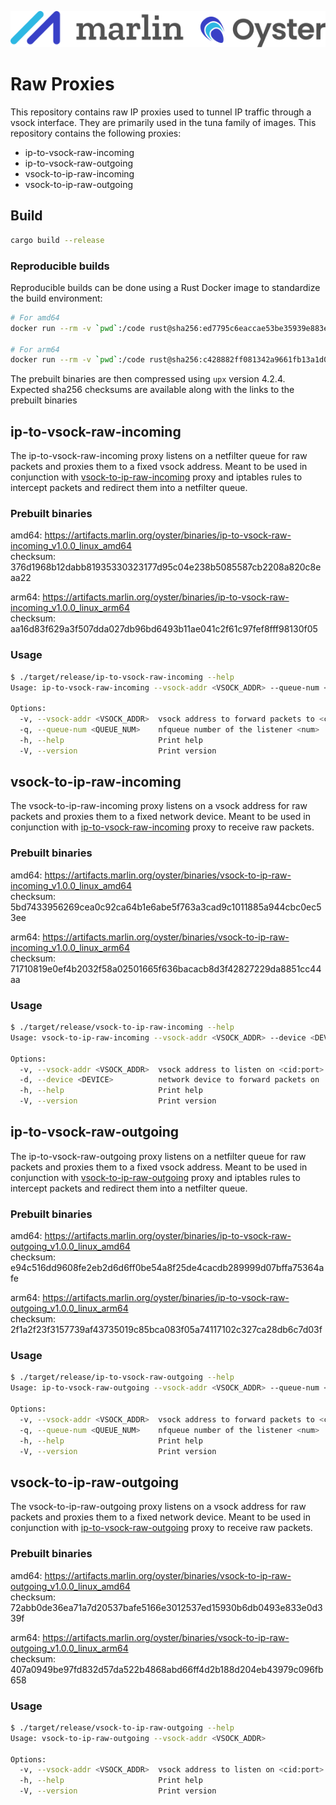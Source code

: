 ![Marlin Oyster Logo](./logo.svg)

# Raw Proxies

This repository contains raw IP proxies used to tunnel IP traffic through a vsock interface. They are primarily used in the tuna family of images. This repository contains the following proxies:
- ip-to-vsock-raw-incoming
- ip-to-vsock-raw-outgoing
- vsock-to-ip-raw-incoming
- vsock-to-ip-raw-outgoing

## Build

```bash
cargo build --release
```

### Reproducible builds

Reproducible builds can be done using a Rust Docker image to standardize the build environment:

```bash
# For amd64
docker run --rm -v `pwd`:/code rust@sha256:ed7795c6eaccae53be35939e883e8c3de0197b21e8eddbd9f04b0c4bc757c094 /code/build-amd64.sh

# For arm64
docker run --rm -v `pwd`:/code rust@sha256:c428882ff081342a9661fb13a1d059ecdc0b6e979ffec64b80371cf20a2088b0 /code/build-arm64.sh
```

The prebuilt binaries are then compressed using `upx` version 4.2.4. Expected sha256 checksums are available along with the links to the prebuilt binaries

## ip-to-vsock-raw-incoming

The ip-to-vsock-raw-incoming proxy listens on a netfilter queue for raw packets and proxies them to a fixed vsock address. Meant to be used in conjunction with [vsock-to-ip-raw-incoming](#vsock-to-ip-raw-incoming) proxy and iptables rules to intercept packets and redirect them into a netfilter queue.

### Prebuilt binaries

amd64: https://artifacts.marlin.org/oyster/binaries/ip-to-vsock-raw-incoming_v1.0.0_linux_amd64 \
checksum: 376d1968b12dabb81935330323177d95c04e238b5085587cb2208a820c8eaa22

arm64: https://artifacts.marlin.org/oyster/binaries/ip-to-vsock-raw-incoming_v1.0.0_linux_arm64 \
checksum: aa16d83f629a3f507dda027db96bd6493b11ae041c2f61c97fef8fff98130f05

### Usage

```bash
$ ./target/release/ip-to-vsock-raw-incoming --help
Usage: ip-to-vsock-raw-incoming --vsock-addr <VSOCK_ADDR> --queue-num <QUEUE_NUM>

Options:
  -v, --vsock-addr <VSOCK_ADDR>  vsock address to forward packets to <cid:port>
  -q, --queue-num <QUEUE_NUM>    nfqueue number of the listener <num>
  -h, --help                     Print help
  -V, --version                  Print version
```

## vsock-to-ip-raw-incoming

The vsock-to-ip-raw-incoming proxy listens on a vsock address for raw packets and proxies them to a fixed network device. Meant to be used in conjunction with [ip-to-vsock-raw-incoming](#ip-to-vsock-raw-incoming) proxy to receive raw packets.

### Prebuilt binaries

amd64: https://artifacts.marlin.org/oyster/binaries/vsock-to-ip-raw-incoming_v1.0.0_linux_amd64 \
checksum: 5bd7433956269cea0c92ca64b1e6abe5f763a3cad9c1011885a944cbc0ec53ee

arm64: https://artifacts.marlin.org/oyster/binaries/vsock-to-ip-raw-incoming_v1.0.0_linux_arm64 \
checksum: 71710819e0ef4b2032f58a02501665f636bacacb8d3f42827229da8851cc44aa

### Usage

```bash
$ ./target/release/vsock-to-ip-raw-incoming --help
Usage: vsock-to-ip-raw-incoming --vsock-addr <VSOCK_ADDR> --device <DEVICE>

Options:
  -v, --vsock-addr <VSOCK_ADDR>  vsock address to listen on <cid:port>
  -d, --device <DEVICE>          network device to forward packets on
  -h, --help                     Print help
  -V, --version                  Print version
```

## ip-to-vsock-raw-outgoing

The ip-to-vsock-raw-outgoing proxy listens on a netfilter queue for raw packets and proxies them to a fixed vsock address. Meant to be used in conjunction with [vsock-to-ip-raw-outgoing](#vsock-to-ip-raw-outgoing) proxy and iptables rules to intercept packets and redirect them into a netfilter queue.

### Prebuilt binaries

amd64: https://artifacts.marlin.org/oyster/binaries/ip-to-vsock-raw-outgoing_v1.0.0_linux_amd64 \
checksum: e94c516dd9608fe2eb2d6d6ff0be54a8f25de4cacdb289999d07bffa75364afe

arm64: https://artifacts.marlin.org/oyster/binaries/ip-to-vsock-raw-outgoing_v1.0.0_linux_arm64 \
checksum: 2f1a2f23f3157739af43735019c85bca083f05a74117102c327ca28db6c7d03f

### Usage

```bash
$ ./target/release/ip-to-vsock-raw-outgoing --help
Usage: ip-to-vsock-raw-outgoing --vsock-addr <VSOCK_ADDR> --queue-num <QUEUE_NUM>

Options:
  -v, --vsock-addr <VSOCK_ADDR>  vsock address to forward packets to <cid:port>
  -q, --queue-num <QUEUE_NUM>    nfqueue number of the listener <num>
  -h, --help                     Print help
  -V, --version                  Print version
```

## vsock-to-ip-raw-outgoing

The vsock-to-ip-raw-outgoing proxy listens on a vsock address for raw packets and proxies them to a fixed network device. Meant to be used in conjunction with [ip-to-vsock-raw-outgoing](#ip-to-vsock-raw-outgoing) proxy to receive raw packets.

### Prebuilt binaries

amd64: https://artifacts.marlin.org/oyster/binaries/vsock-to-ip-raw-outgoing_v1.0.0_linux_amd64 \
checksum: 72abb0de36ea71a7d20537bafe5166e3012537ed15930b6db0493e833e0d339f

arm64: https://artifacts.marlin.org/oyster/binaries/vsock-to-ip-raw-outgoing_v1.0.0_linux_arm64 \
checksum: 407a0949be97fd832d57da522b4868abd66ff4d2b188d204eb43979c096fb658

### Usage

```bash
$ ./target/release/vsock-to-ip-raw-outgoing --help
Usage: vsock-to-ip-raw-outgoing --vsock-addr <VSOCK_ADDR>

Options:
  -v, --vsock-addr <VSOCK_ADDR>  vsock address to listen on <cid:port>
  -h, --help                     Print help
  -V, --version                  Print version
```
